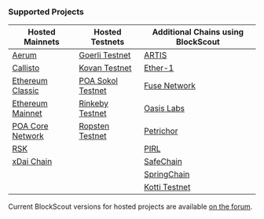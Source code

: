 <!-- projects.md -->

### Supported Projects

| **Hosted Mainnets** | **Hosted Testnets** | **Additional Chains using BlockScout** |
|--------------------------------------------------------|-------------------------------------------------------|----------------------------------------------------|
| [Aerum](https://blockscout.com/aerum/mainnet) | [Goerli Testnet](https://blockscout.com/eth/goerli) | [ARTIS](https://explorer.sigma1.artis.network) |
| [Callisto](https://blockscout.com/callisto/mainnet) | [Kovan Testnet](https://blockscout.com/eth/kovan) | [Ether-1](https://blocks.ether1.wattpool.net/) |
| [Ethereum Classic](https://blockscout.com/etc/mainnet) | [POA Sokol Testnet](https://blockscout.com/poa/sokol) | [Fuse Network](https://explorer.fuse.io/) |
| [Ethereum Mainnet](https://blockscout.com/eth/mainnet) | [Rinkeby Testnet](https://blockscout.com/eth/rinkeby) | [Oasis Labs](https://blockexplorer.oasiscloud.io/) |
| [POA Core Network](https://blockscout.com/poa/core) | [Ropsten Testnet](https://blockscout.com/eth/ropsten) | [Petrichor](https://explorer.petrachor.com/) |
| [RSK](https://blockscout.com/rsk/mainnet) |  | [PIRL](http://pirl.es/) |
| [xDai Chain](https://blockscout.com/poa/dai) |  | [SafeChain](https://explorer.safechain.io) |
|  |  | [SpringChain](https://explorer.springrole.com/) |
|  |  | [Kotti Testnet](https://kottiexplorer.ethernode.io/) |


Current BlockScout versions for hosted projects are available [on the forum](https://forum.poa.network/t/deployed-instances-on-blockscout-com/1938). 